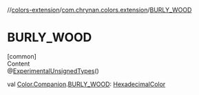 //[colors-extension](../../index.md)/[com.chrynan.colors.extension](index.md)/[BURLY_WOOD](-b-u-r-l-y_-w-o-o-d.md)



# BURLY_WOOD  
[common]  
Content  
@[ExperimentalUnsignedTypes](https://kotlinlang.org/api/latest/jvm/stdlib/kotlin/-experimental-unsigned-types/index.html)()  
  
val [Color.Companion](../../../colors-core/colors-core/com.chrynan.colors/-color/-companion/index.md).[BURLY_WOOD](-b-u-r-l-y_-w-o-o-d.md): [HexadecimalColor](../../../colors-core/colors-core/com.chrynan.colors/-hexadecimal-color/index.md)  



